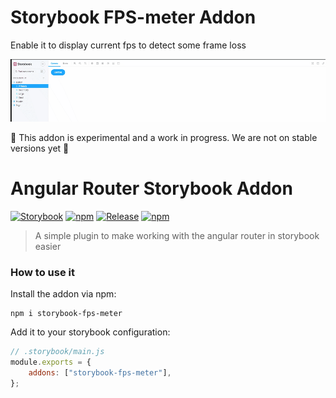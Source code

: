 # Storybook FPS-meter Addon

Enable it to display current fps to detect some frame loss

![](./assets/chrome-capture-2022-1-16.gif)

🚧 This addon is experimental and a work in progress. We are not on stable versions yet 🚧

# Angular Router Storybook Addon
[![Storybook](https://raw.githubusercontent.com/storybookjs/brand/master/badge/badge-storybook.svg?sanitize=true)](https://storybook.js.org)
[![npm](https://img.shields.io/npm/v/storybook-fps-meter)](https://www.npmjs.com/package/storybook-fps-meter)
[![Release](https://github.com/TekVanDo/storybook-fps/actions/workflows/release.yml/badge.svg)](https://github.com/TekVanDo/storybook-fps/actions/workflows/release.yml)
[![npm](https://img.shields.io/npm/dm/storybook-fps-meter)](https://www.npmjs.com/package/storybook-fps-meter)

> A simple plugin to make working with the angular router
in storybook easier
### How to use it
Install the addon via npm:
```shell
npm i storybook-fps-meter
```
Add it to your storybook configuration:
```js
// .storybook/main.js
module.exports = {
    addons: ["storybook-fps-meter"],
};
```
